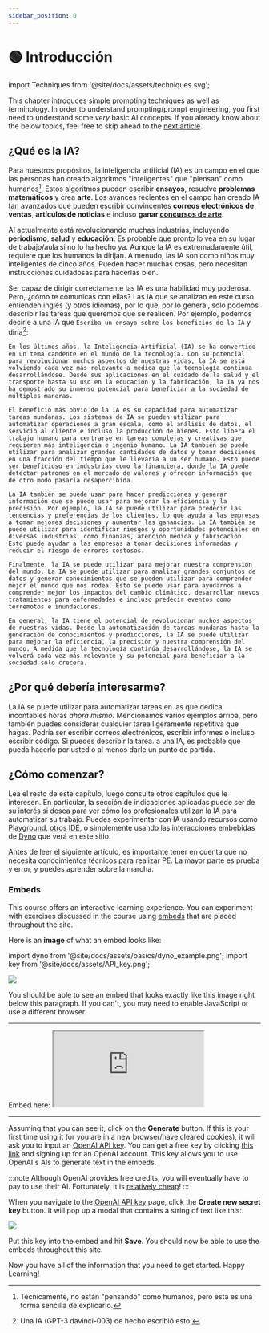 ```yaml
---
sidebar_position: 0
---
```


# 🟢 Introducción

import Techniques from '@site/docs/assets/techniques.svg';

<div style={{textAlign: 'center'}}>
  <Techniques style={{width:"100%",height:"300px",verticalAlign:"top"}}/>
</div>

This chapter introduces simple prompting techniques as well as terminology. In order to understand prompting/prompt engineering, you first need to understand some *very* basic AI concepts. If you already know about the below topics, feel free to skip ahead to the [next article](https://learnprompting.org/docs/basics/prompting).

## ¿Qué es la IA?

Para nuestros propósitos, la inteligencia artificial (IA) es un campo en el que las personas han creado algoritmos "inteligentes" que "piensan" como humanos[^1]. Estos algoritmos pueden escribir **ensayos**, resuelve **problemas matemáticos** y crea **arte**. Los avances recientes en el campo han creado IA tan avanzados que pueden escribir convincentes **correos electrónicos de ventas**, **artículos de noticias** e incluso **ganar [concursos de arte](https://impakter.com/art-made-by-ai-wins-fine-arts-competition/)**.

AI actualmente está revolucionando muchas industrias, incluyendo **periodismo**, **salud** y **educación**. Es probable que pronto lo vea en su lugar de trabajo/aula si no lo ha hecho ya. Aunque la IA es extremadamente útil, requiere que los humanos la dirijan. A menudo, las IA son como niños muy inteligentes de cinco años. Pueden hacer muchas cosas, pero necesitan instrucciones cuidadosas para hacerlas bien.

Ser capaz de dirigir correctamente las IA es una habilidad muy poderosa. Pero, ¿cómo te comunicas con ellas? Las IA que se analizan en este curso entienden inglés (y otros idiomas), por lo que, por lo general, solo podemos describir las tareas que queremos que se realicen. Por ejemplo, podemos decirle a una IA que `Escriba un ensayo sobre los beneficios de la IA` y diría[^2]:

```
En los últimos años, la Inteligencia Artificial (IA) se ha convertido en un tema candente en el mundo de la tecnología. Con su potencial para revolucionar muchos aspectos de nuestras vidas, la IA se está volviendo cada vez más relevante a medida que la tecnología continúa desarrollándose. Desde sus aplicaciones en el cuidado de la salud y el transporte hasta su uso en la educación y la fabricación, la IA ya nos ha demostrado su inmenso potencial para beneficiar a la sociedad de múltiples maneras.

El beneficio más obvio de la IA es su capacidad para automatizar tareas mundanas. Los sistemas de IA se pueden utilizar para automatizar operaciones a gran escala, como el análisis de datos, el servicio al cliente e incluso la producción de bienes. Esto libera el trabajo humano para centrarse en tareas complejas y creativas que requieren más inteligencia e ingenio humano. La IA también se puede utilizar para analizar grandes cantidades de datos y tomar decisiones en una fracción del tiempo que le llevaría a un ser humano. Esto puede ser beneficioso en industrias como la financiera, donde la IA puede detectar patrones en el mercado de valores y ofrecer información que de otro modo pasaría desapercibida.

La IA también se puede usar para hacer predicciones y generar información que se puede usar para mejorar la eficiencia y la precisión. Por ejemplo, la IA se puede utilizar para predecir las tendencias y preferencias de los clientes, lo que ayuda a las empresas a tomar mejores decisiones y aumentar las ganancias. La IA también se puede utilizar para identificar riesgos y oportunidades potenciales en diversas industrias, como finanzas, atención médica y fabricación. Esto puede ayudar a las empresas a tomar decisiones informadas y reducir el riesgo de errores costosos.

Finalmente, la IA se puede utilizar para mejorar nuestra comprensión del mundo. La IA se puede utilizar para analizar grandes conjuntos de datos y generar conocimientos que se pueden utilizar para comprender mejor el mundo que nos rodea. Esto se puede usar para ayudarnos a comprender mejor los impactos del cambio climático, desarrollar nuevos tratamientos para enfermedades e incluso predecir eventos como terremotos e inundaciones.

En general, la IA tiene el potencial de revolucionar muchos aspectos de nuestras vidas. Desde la automatización de tareas mundanas hasta la generación de conocimientos y predicciones, la IA se puede utilizar para mejorar la eficiencia, la precisión y nuestra comprensión del mundo. A medida que la tecnología continúa desarrollándose, la IA se volverá cada vez más relevante y su potencial para beneficiar a la sociedad solo crecerá.
```

## ¿Por qué debería interesarme?

La IA se puede utilizar para automatizar tareas en las que dedica incontables horas *ahora mismo*. Mencionamos varios ejemplos arriba, pero también puedes considerar cualquier tarea ligeramente repetitiva que hagas. Podría ser escribir correos electrónicos, escribir informes o incluso escribir código. Si puedes describir la tarea. a una IA, es probable que pueda hacerlo por usted o al menos darle un punto de partida.

## ¿Cómo comenzar?

Lea el resto de este capítulo, luego consulte otros capítulos que le interesen. En particular, la sección de indicaciones aplicadas puede ser de su interés si desea para ver cómo los profesionales utilizan la IA para automatizar su trabajo. Puedes experimentar con IA usando recursos como [Playground](https://beta.openai.com/playground), [otros IDE](https://learnprompting.org/docs/IDEs/intro), o simplemente usando las interacciones embebidas de [Dyno](https://trydyno.com) que verá en este sitio.

Antes de leer el siguiente artículo, es importante tener en cuenta que no necesita conocimientos técnicos para realizar PE. La mayor parte es prueba y error, y puedes aprender sobre la marcha.

### Embeds

This course offers an interactive learning experience. You can experiment with exercises discussed in the course using [embeds](https://embed.learnprompting.org/) that are placed throughout the site.

Here is an **image** of what an embed looks like:

import dyno from '@site/docs/assets/basics/dyno_example.png';
import key from '@site/docs/assets/API_key.png';

<div style={{textAlign: 'center'}}>
  <img src={dyno} style={{width: "750px"}} />
</div>

You should be able to see an embed that looks exactly like this image right below this paragraph. If you can't, you may need to enable JavaScript or use a different browser.

<hr />
Embed here: <iframe
    src="https://embed.learnprompting.org/embed?config=eyJ0b3BQIjowLCJ0ZW1wZXJhdHVyZSI6MCwibWF4VG9rZW5zIjoyNTYsIm91dHB1dCI6IkNob2NvbGF0ZSwgVmFuaWxsYSwgU3RyYXdiZXJyeSwgTWludCBDaGlwLCBSb2NreSBSb2FkLCBDb29raWUgRG91Z2gsIEJ1dHRlciBQZWNhbiwgTmVhcG9saXRhbiwgQ29mZmVlLCBDb2NvbnV0IiwicHJvbXB0IjoiR2VuZXJhdGUgYSBjb21tYSBzZXBhcmF0ZWQgbGlzdCBvZiAxMCBpY2UgY3JlYW0gZmxhdm9yczoiLCJtb2RlbCI6InRleHQtZGF2aW5jaS0wMDMifQ%3D%3D"
    style={{width:"100%", height:"280px", border:"0", borderRadius:"4px", overflow:"hidden"}}
    sandbox="allow-forms allow-modals allow-popups allow-presentation allow-same-origin allow-scripts"
></iframe>
<hr />

Assuming that you can see it, click on the **Generate** button. If this is your first time using it (or you are in a new browser/have cleared cookies), it will ask you to input an [OpenAI API key](https://platform.openai.com/account/api-keys). You can get a free key by clicking [this link](https://platform.openai.com/account/api-keys) and signing up for an OpenAI account. This key allows you to use OpenAI's AIs to generate text in the embeds.

:::note
Although OpenAI provides free credits, you will eventually have to pay to use their AI. Fortunately, it is [relatively cheap](https://openai.com/pricing)!
:::

When you navigate to the [OpenAI API key](https://platform.openai.com/account/api-keys) page, click the **Create new secret key** button. It will pop up a modal that contains a string of text like this:

<div style={{textAlign: 'center'}}>
  <img src={key} style={{width: "750px"}} />
</div>

Put this key into the embed and hit **Save**. You should now be able to use the embeds throughout this site.

Now you have all of the information that you need to get started. Happy Learning!


[^1]: Técnicamente, no están "pensando" como humanos, pero esta es una forma sencilla de explicarlo.
[^2]: Una IA (GPT-3 davinci-003) de hecho escribió esto.

